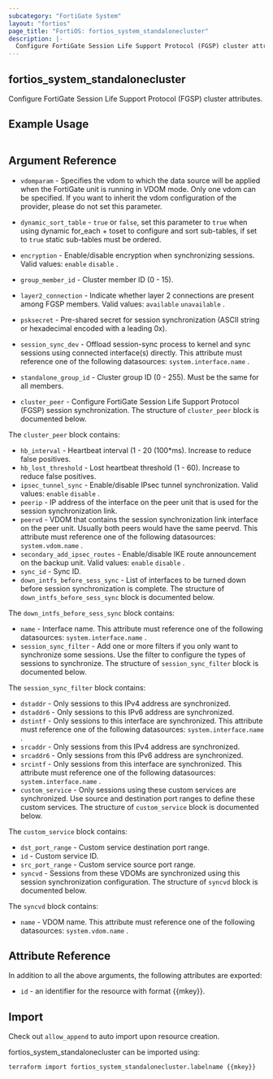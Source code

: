 ```yaml
---
subcategory: "FortiGate System"
layout: "fortios"
page_title: "FortiOS: fortios_system_standalonecluster"
description: |-
  Configure FortiGate Session Life Support Protocol (FGSP) cluster attributes.
---
```


## fortios_system_standalonecluster
Configure FortiGate Session Life Support Protocol (FGSP) cluster attributes.

## Example Usage

```hcl

```

## Argument Reference
* `vdomparam` - Specifies the vdom to which the data source will be applied when the FortiGate unit is running in VDOM mode. Only one vdom can be specified. If you want to inherit the vdom configuration of the provider, please do not set this parameter.
* `dynamic_sort_table` - `true` or `false`, set this parameter to `true` when using dynamic for_each + toset to configure and sort sub-tables, if set to `true` static sub-tables must be ordered.

* `encryption` - Enable/disable encryption when synchronizing sessions. Valid values: `enable` `disable` .
* `group_member_id` - Cluster member ID (0 - 15).
* `layer2_connection` - Indicate whether layer 2 connections are present among FGSP members. Valid values: `available` `unavailable` .
* `psksecret` - Pre-shared secret for session synchronization (ASCII string or hexadecimal encoded with a leading 0x).
* `session_sync_dev` - Offload session-sync process to kernel and sync sessions using connected interface(s) directly. This attribute must reference one of the following datasources: `system.interface.name` .
* `standalone_group_id` - Cluster group ID (0 - 255). Must be the same for all members.
* `cluster_peer` - Configure FortiGate Session Life Support Protocol (FGSP) session synchronization. The structure of `cluster_peer` block is documented below.

The `cluster_peer` block contains:

* `hb_interval` - Heartbeat interval (1 - 20 (100*ms). Increase to reduce false positives.
* `hb_lost_threshold` - Lost heartbeat threshold (1 - 60). Increase to reduce false positives.
* `ipsec_tunnel_sync` - Enable/disable IPsec tunnel synchronization. Valid values: `enable` `disable` .
* `peerip` - IP address of the interface on the peer unit that is used for the session synchronization link.
* `peervd` - VDOM that contains the session synchronization link interface on the peer unit. Usually both peers would have the same peervd. This attribute must reference one of the following datasources: `system.vdom.name` .
* `secondary_add_ipsec_routes` - Enable/disable IKE route announcement on the backup unit. Valid values: `enable` `disable` .
* `sync_id` - Sync ID.
* `down_intfs_before_sess_sync` - List of interfaces to be turned down before session synchronization is complete. The structure of `down_intfs_before_sess_sync` block is documented below.

The `down_intfs_before_sess_sync` block contains:

* `name` - Interface name. This attribute must reference one of the following datasources: `system.interface.name` .
* `session_sync_filter` - Add one or more filters if you only want to synchronize some sessions. Use the filter to configure the types of sessions to synchronize. The structure of `session_sync_filter` block is documented below.

The `session_sync_filter` block contains:

* `dstaddr` - Only sessions to this IPv4 address are synchronized.
* `dstaddr6` - Only sessions to this IPv6 address are synchronized.
* `dstintf` - Only sessions to this interface are synchronized. This attribute must reference one of the following datasources: `system.interface.name` .
* `srcaddr` - Only sessions from this IPv4 address are synchronized.
* `srcaddr6` - Only sessions from this IPv6 address are synchronized.
* `srcintf` - Only sessions from this interface are synchronized. This attribute must reference one of the following datasources: `system.interface.name` .
* `custom_service` - Only sessions using these custom services are synchronized. Use source and destination port ranges to define these custom services. The structure of `custom_service` block is documented below.

The `custom_service` block contains:

* `dst_port_range` - Custom service destination port range.
* `id` - Custom service ID.
* `src_port_range` - Custom service source port range.
* `syncvd` - Sessions from these VDOMs are synchronized using this session synchronization configuration. The structure of `syncvd` block is documented below.

The `syncvd` block contains:

* `name` - VDOM name. This attribute must reference one of the following datasources: `system.vdom.name` .

## Attribute Reference

In addition to all the above arguments, the following attributes are exported:
* `id` - an identifier for the resource with format {{mkey}}.

## Import

Check out `allow_append` to auto import upon resource creation.

fortios_system_standalonecluster can be imported using:
```sh
terraform import fortios_system_standalonecluster.labelname {{mkey}}
```
